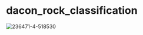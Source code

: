 # dacon_rock_classification
![236471-4-518530](https://github.com/user-attachments/assets/66d34f23-595c-4107-9b97-5d486161e3c7)
